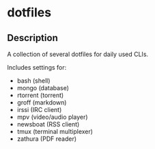 # dotfiles

## Description

A collection of several dotfiles for daily used CLIs.

Includes settings for:

- bash (shell)
- mongo (database)
- rtorrent (torrent)
- groff (markdown)
- irssi (IRC client)
- mpv (video/audio player)
- newsboat (RSS client)
- tmux (terminal multiplexer)
- zathura (PDF reader)
